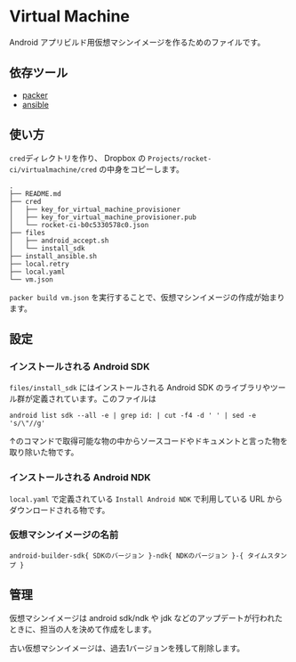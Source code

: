 # Virtual Machine

Android アプリビルド用仮想マシンイメージを作るためのファイルです。

## 依存ツール

 - [packer](https://www.packer.io/)
 - [ansible](https://www.ansible.com/)
 
## 使い方

`cred`ディレクトリを作り、 Dropbox の `Projects/rocket-ci/virtualmachine/cred` の中身をコピーします。


```
.
├── README.md
├── cred
│   ├── key_for_virtual_machine_provisioner
│   ├── key_for_virtual_machine_provisioner.pub
│   └── rocket-ci-b0c5330578c0.json
├── files
│   ├── android_accept.sh
│   └── install_sdk
├── install_ansible.sh
├── local.retry
├── local.yaml
└── vm.json

```

`packer build vm.json` を実行することで、仮想マシンイメージの作成が始まります。

## 設定

### インストールされる Android SDK

`files/install_sdk` にはインストールされる Android SDK のライブラリやツール群が定義されています。このファイルは

    android list sdk --all -e | grep id: | cut -f4 -d ' ' | sed -e 's/\"//g'

↑のコマンドで取得可能な物の中からソースコードやドキュメントと言った物を取り除いた物です。

### インストールされる Android NDK

`local.yaml` で定義されている `Install Android NDK` で利用している URL からダウンロードされる物です。

### 仮想マシンイメージの名前

`android-builder-sdk{ SDKのバージョン }-ndk{ NDKのバージョン }-{ タイムスタンプ }`

## 管理

仮想マシンイメージは android sdk/ndk や jdk などのアップデートが行われたときに、担当の人を決めて作成をします。

古い仮想マシンイメージは、過去1バージョンを残して削除します。 